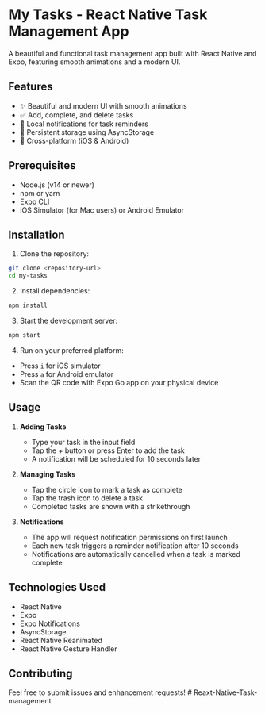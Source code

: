 # My Tasks - React Native Task Management App

A beautiful and functional task management app built with React Native and Expo, featuring smooth animations and a modern UI.

## Features

- ✨ Beautiful and modern UI with smooth animations
- ✅ Add, complete, and delete tasks
- 🔔 Local notifications for task reminders
- 💾 Persistent storage using AsyncStorage
- 📱 Cross-platform (iOS & Android)

## Prerequisites

- Node.js (v14 or newer)
- npm or yarn
- Expo CLI
- iOS Simulator (for Mac users) or Android Emulator

## Installation

1. Clone the repository:
```bash
git clone <repository-url>
cd my-tasks
```

2. Install dependencies:
```bash
npm install
```

3. Start the development server:
```bash
npm start
```

4. Run on your preferred platform:
- Press `i` for iOS simulator
- Press `a` for Android emulator
- Scan the QR code with Expo Go app on your physical device

## Usage

1. **Adding Tasks**
   - Type your task in the input field
   - Tap the + button or press Enter to add the task
   - A notification will be scheduled for 10 seconds later

2. **Managing Tasks**
   - Tap the circle icon to mark a task as complete
   - Tap the trash icon to delete a task
   - Completed tasks are shown with a strikethrough

3. **Notifications**
   - The app will request notification permissions on first launch
   - Each new task triggers a reminder notification after 10 seconds
   - Notifications are automatically cancelled when a task is marked complete

## Technologies Used

- React Native
- Expo
- Expo Notifications
- AsyncStorage
- React Native Reanimated
- React Native Gesture Handler

## Contributing

Feel free to submit issues and enhancement requests! #   R e a x t - N a t i v e - T a s k - m a n a g e m e n t  
 